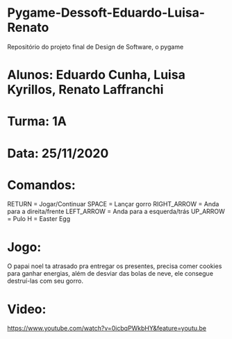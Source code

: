 # Pygame-Dessoft-Eduardo-Luisa-Renato
Repositório do projeto final de Design de Software, o pygame
# Alunos: Eduardo Cunha, Luisa Kyrillos, Renato Laffranchi
# Turma: 1A
# Data: 25/11/2020

# Comandos:
RETURN = Jogar/Continuar
SPACE = Lançar gorro
RIGHT_ARROW = Anda para a direita/frente
LEFT_ARROW = Anda para a esquerda/trás
UP_ARROW = Pulo
H = Easter Egg

# Jogo:
O papai noel ta atrasado pra entregar os presentes, precisa comer cookies para ganhar energias, além de desviar das bolas de neve, ele consegue destruí-las com seu gorro.

# Video:
https://www.youtube.com/watch?v=0icbqPWkbHY&feature=youtu.be

